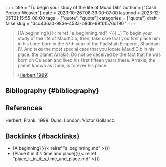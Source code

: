 +++
title = "To begin your study of the life of Muad'Dib"
author = ["Cash Prokop-Weaver"]
date = 2023-10-26T08:39:00-07:00
lastmod = 2023-12-05T21:15:55-08:00
tags = ["quote", "quote"]
categories = ["quote"]
draft = false
slug = "dcc436a0-983e-453a-b8db-99fb1576d190"
+++

> [[A beginning]({{< relref "a_beginning.md" >}})...] To begin your study of the life of Maud'Dib, then, take care that you first place him in his time: born in the 57th year of the Padishah Emperor, Shaddam IV. And take the most special care that you locate Maud'Dib in his place: the planet Arrakis. Do not be deceived by the fact that he was born on Caladan and lived his first fifteen years there. Arrakis, the planet known as Dune, is forever his place.
>
> (<a href="#citeproc_bib_item_1">Herbert 1999</a>)


## Bibliography {#bibliography}

## References

<style>.csl-entry{text-indent: -1.5em; margin-left: 1.5em;}</style><div class="csl-bib-body">
  <div class="csl-entry"><a id="citeproc_bib_item_1"></a>Herbert, Frank. 1999. <i>Dune</i>. London: Victor Gollancz.</div>
</div>


## Backlinks {#backlinks}

-   [A beginning]({{< relref "a_beginning.md" >}})
-   [Place it in it's time and place]({{< relref "place_it_in_it_s_time_and_place.md" >}})
